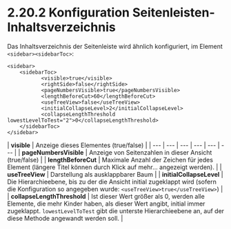 # 2.20.2 Konfiguration Seitenleisten-Inhaltsverzeichnis

Das Inhaltsverzeichnis der Seitenleiste wird ähnlich konfiguriert, im Element `<sidebar><sidebarToc>`: 

```markup
<sidebar>
    <sidebarToc>
           <visible>true</visible>
           <rightSide>false</rightSide>
           <pageNumbersVisible>true</pageNumbersVisible>
           <lengthBeforeCut>60</lengthBeforeCut>
           <useTreeView>false</useTreeView>
           <initialCollapseLevel>2</initialCollapseLevel>
           <collapseLengthThreshold lowestLevelToTest="2">0</collapseLengthThreshold>
    </sidebarToc>
</sidebar>
```

| **visible** | Anzeige dieses Elementes \(true/false\) |
| --- | --- | --- | --- | --- | --- |
| **pageNumbersVisible** | Anzeige von Seitenzahlen in dieser Ansicht \(true/false\) |
| **lengthBeforeCut** | Maximale Anzahl der Zeichen für jedes Element \(längere Titel können durch Klick auf mehr... angezeigt werden\). |
| **useTreeView** | Darstellung als ausklappbarer Baum |
| **initialCollapseLevel** | Die Hierarchieebene, bis zu der die Ansicht initial zugeklappt wird \(sofern die Konfiguration so angegeben wurde: `<useTreeView>true</useTreeView>`\) |
| **collapseLengthThreshold** | Ist dieser Wert größer als 0, werden alle Elemente, die mehr Kinder haben, als dieser Wert angibt, initial immer zugeklappt. `lowestLevelToTest` gibt die unterste Hierarchieebene an, auf der diese Methode angewandt werden soll. |


